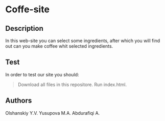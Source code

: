 # Coffe-site

## Description
In this web-site you can select some ingredients, after which you will find out can you make coffee whit selected ingredients.

## Test
In order to test our site you should:
> Download all files in this repositore.
> Run index.html.

## Authors
Olshanskiy Y.V.
Yusupova M.A.
Abdurafiqi A.
